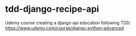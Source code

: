 # tdd-django-recipe-api
Udemy course creating a django api education following TDD: https://www.udemy.com/course/django-python-advanced
